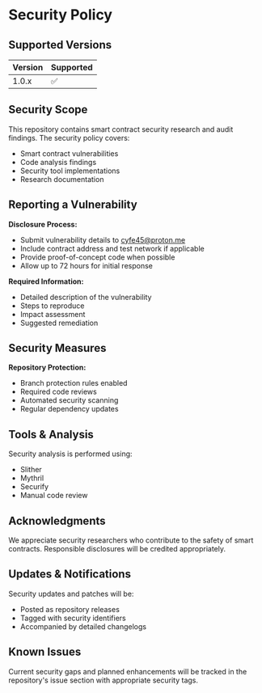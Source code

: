 # Security Policy

## Supported Versions

| Version | Supported          |
|---------|-------------------|
| 1.0.x   | :white_check_mark:|

## Security Scope

This repository contains smart contract security research and audit findings. The security policy covers:
- Smart contract vulnerabilities
- Code analysis findings
- Security tool implementations
- Research documentation

## Reporting a Vulnerability

**Disclosure Process:**
- Submit vulnerability details to cyfe45@proton.me
- Include contract address and test network if applicable
- Provide proof-of-concept code when possible
- Allow up to 72 hours for initial response

**Required Information:**
- Detailed description of the vulnerability
- Steps to reproduce
- Impact assessment
- Suggested remediation

## Security Measures

**Repository Protection:**
- Branch protection rules enabled
- Required code reviews
- Automated security scanning
- Regular dependency updates

## Tools & Analysis

Security analysis is performed using:
- Slither
- Mythril
- Securify
- Manual code review

## Acknowledgments

We appreciate security researchers who contribute to the safety of smart contracts. Responsible disclosures will be credited appropriately.

## Updates & Notifications

Security updates and patches will be:
- Posted as repository releases
- Tagged with security identifiers
- Accompanied by detailed changelogs

## Known Issues

Current security gaps and planned enhancements will be tracked in the repository's issue section with appropriate security tags.

